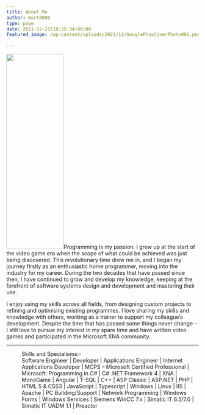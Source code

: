 ```yaml
---
title: About Me
author: mort8088
type: page
date: 2021-12-21T18:25:34+00:00
featured_image: /wp-content/uploads/2021/12/GooglePlusCoverPhoto001.png

---
```

<p class="has-text-align-left">
  <img decoding="async" loading="lazy" width="512" height="512" class="wp-image-11 alignleft" style="width: 150px;" src="https://mort8088.com/wp-content/uploads/2021/12/cropped-Me-512x512-1.png" alt="" srcset="https://mort8088.com/wp-content/uploads/2021/12/cropped-Me-512x512-1.png 512w, https://mort8088.com/wp-content/uploads/2021/12/cropped-Me-512x512-1-300x300.png 300w, https://mort8088.com/wp-content/uploads/2021/12/cropped-Me-512x512-1-150x150.png 150w, https://mort8088.com/wp-content/uploads/2021/12/cropped-Me-512x512-1-270x270.png 270w, https://mort8088.com/wp-content/uploads/2021/12/cropped-Me-512x512-1-192x192.png 192w, https://mort8088.com/wp-content/uploads/2021/12/cropped-Me-512x512-1-180x180.png 180w, https://mort8088.com/wp-content/uploads/2021/12/cropped-Me-512x512-1-32x32.png 32w" sizes="(max-width: 512px) 100vw, 512px" />Programming is my passion. I grew up at the start of the video game era when the scope of what could be achieved was just being discovered. This revolutionary time drew me in, and I began my journey firstly as an enthusiastic home programmer, moving into the industry for my career. During the two decades that have passed since then, I have continued to grow and develop my knowledge, keeping at the forefront of software systems design and development and mastering their use.
</p>

I enjoy using my skills across all fields, from designing custom projects to refining and optimising existing programmes. I love sharing my skills and knowledge with others, working as a trainer to support my colleague’s development. Despite the time that has passed some things never change – I still love to pursue my interest in my spare time and have written video games and participated in the Microsoft XNA community.

* * *

<p class="has-small-font-size" style="padding-left: 40px;">
  Skills and Specialisms:-<br />Software Engineer | Developer | Applications Engineer | Internet Applications Developer | MCPS – Microsoft Certified Professional | Microsoft: Programming in C# | C# .NET Framework 4 | XNA | MonoGame | Angular | T-SQL | C++ | ASP Classic | ASP.NET | PHP | HTML 5 & CSS3 | JavaScript | Typescript | Windows | Linux | IIS | Apache | PC Building/Support | Network Programming | Windows Forms | Windows Services | Siemens WinCC 7.x | Simatic IT 6.5/7.0 | Simatic IT UADM 1.1 | Preactor
</p>